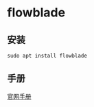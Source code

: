 # flowblade

## 安装

```
sudo apt install flowblade
```

## 手册

[官网手册](https://jliljebl.github.io/flowblade/webhelp/help.html)